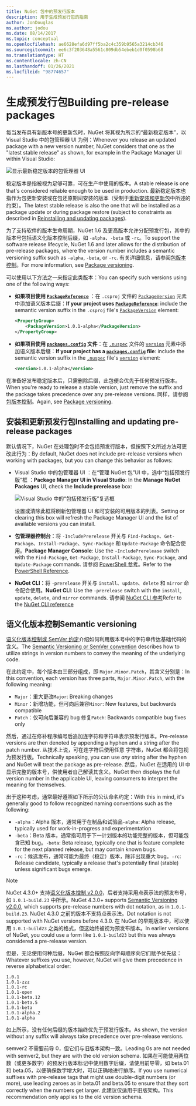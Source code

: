 ```yaml
---
title: NuGet 包中的预发行版本
description: 用于生成预发行包的指南
author: JonDouglas
ms.author: jodou
ms.date: 08/14/2017
ms.topic: conceptual
ms.openlocfilehash: ae6628efa6d97ff5ba2c4c359b9565a3214cb346
ms.sourcegitcommit: ee6c3f203648a5561c809db54ebeb1d0f0598b68
ms.translationtype: HT
ms.contentlocale: zh-CN
ms.lasthandoff: 01/26/2021
ms.locfileid: "98774657"
---
```

# <a name="building-pre-release-packages"></a><span data-ttu-id="b2ab3-103">生成预发行包</span><span class="sxs-lookup"><span data-stu-id="b2ab3-103">Building pre-release packages</span></span>

<span data-ttu-id="b2ab3-104">每当发布具有新版本号的更新包时，NuGet 将其视为所示的“最新稳定版本”，以 Visual Studio 中的包管理器 UI 为例：</span><span class="sxs-lookup"><span data-stu-id="b2ab3-104">Whenever you release an updated package with a new version number, NuGet considers that one as the "latest stable release" as shown, for example in the Package Manager UI within Visual Studio:</span></span>

![显示最新稳定版本的包管理器 UI](media/Prerelease_01-LatestStable.png)

<span data-ttu-id="b2ab3-106">稳定版本是指被视为足够可靠，可在生产中使用的版本。</span><span class="sxs-lookup"><span data-stu-id="b2ab3-106">A stable release is one that's considered reliable enough to be used in production.</span></span> <span data-ttu-id="b2ab3-107">最新稳定版本也指作为包更新安装或在包还原期间安装的版本（受制于[重新安装和更新包](../consume-packages/reinstalling-and-updating-packages.md)中所述的约束）。</span><span class="sxs-lookup"><span data-stu-id="b2ab3-107">The latest stable release is also the one that will be installed as a package update or during package restore (subject to constraints as described in [Reinstalling and updating packages](../consume-packages/reinstalling-and-updating-packages.md)).</span></span>

<span data-ttu-id="b2ab3-108">为了支持软件的版本生命周期，NuGet 1.6 及更高版本允许分配预发行包，其中的版本号包括语义化版本控制后缀，如 `-alpha`、`-beta` 或 `-rc`。</span><span class="sxs-lookup"><span data-stu-id="b2ab3-108">To support the software release lifecycle, NuGet 1.6 and later allows for the distribution of pre-release packages, where the version number includes a semantic versioning suffix such as `-alpha`, `-beta`, or `-rc`.</span></span> <span data-ttu-id="b2ab3-109">有关详细信息，请参阅[包版本控制](../concepts/package-versioning.md#pre-release-versions)。</span><span class="sxs-lookup"><span data-stu-id="b2ab3-109">For more information, see [Package versioning](../concepts/package-versioning.md#pre-release-versions).</span></span>

<span data-ttu-id="b2ab3-110">可以使用以下方法之一来指定此类版本：</span><span class="sxs-lookup"><span data-stu-id="b2ab3-110">You can specify such versions using one of the following ways:</span></span>

- <span data-ttu-id="b2ab3-111">**如果项目使用 [`PackageReference`](../consume-packages/package-references-in-project-files.md)** ：在 `.csproj` 文件的 [`PackageVersion`](/dotnet/core/tools/csproj#packageversion) 元素中添加语义版本后缀：</span><span class="sxs-lookup"><span data-stu-id="b2ab3-111">**If your project uses [`PackageReference`](../consume-packages/package-references-in-project-files.md)**: include the semantic version suffix in the `.csproj` file's [`PackageVersion`](/dotnet/core/tools/csproj#packageversion) element:</span></span>

    ```xml
    <PropertyGroup>
        <PackageVersion>1.0.1-alpha</PackageVersion>
    </PropertyGroup>
    ```

- <span data-ttu-id="b2ab3-112">**如果项目使用 [`packages.config`](../reference/packages-config.md) 文件**：在 [`.nuspec`](../reference/nuspec.md) 文件的 [`version`](../reference/nuspec.md#version) 元素中添加语义版本后缀：</span><span class="sxs-lookup"><span data-stu-id="b2ab3-112">**If your project has a [`packages.config`](../reference/packages-config.md) file**: include the semantic version suffix in the [`.nuspec`](../reference/nuspec.md) file's [`version`](../reference/nuspec.md#version) element:</span></span>

    ```xml
    <version>1.0.1-alpha</version>
    ```

<span data-ttu-id="b2ab3-113">在准备好发布稳定版本后，只需删除后缀，此包便会优先于任何预发行版本。</span><span class="sxs-lookup"><span data-stu-id="b2ab3-113">When you're ready to release a stable version, just remove the suffix and the package takes precedence over any pre-release versions.</span></span> <span data-ttu-id="b2ab3-114">同样，请参阅[包版本控制](../concepts/package-versioning.md#pre-release-versions)。</span><span class="sxs-lookup"><span data-stu-id="b2ab3-114">Again, see [Package versioning](../concepts/package-versioning.md#pre-release-versions).</span></span>

## <a name="installing-and-updating-pre-release-packages"></a><span data-ttu-id="b2ab3-115">安装和更新预发行包</span><span class="sxs-lookup"><span data-stu-id="b2ab3-115">Installing and updating pre-release packages</span></span>

<span data-ttu-id="b2ab3-116">默认情况下，NuGet 在处理包时不会包括预发行版本，但按照下文所述方法可更改此行为：</span><span class="sxs-lookup"><span data-stu-id="b2ab3-116">By default, NuGet does not include pre-release versions when working with packages, but you can change this behavior as follows:</span></span>

- <span data-ttu-id="b2ab3-117">Visual Studio 中的包管理器 UI  ：在“管理 NuGet 包”UI 中，选中“包括预发行版”框   ：</span><span class="sxs-lookup"><span data-stu-id="b2ab3-117">**Package Manager UI in Visual Studio**: In the **Manage NuGet Packages** UI, check the **Include prerelease** box:</span></span>

    ![Visual Studio 中的“包括预发行版”复选框](media/Prerelease_02-CheckPrerelease.png)

    <span data-ttu-id="b2ab3-119">设置或清除此框将刷新包管理器 UI 和可安装的可用版本的列表。</span><span class="sxs-lookup"><span data-stu-id="b2ab3-119">Setting or clearing this box will refresh the Package Manager UI and the list of available versions you can install.</span></span>

- <span data-ttu-id="b2ab3-120">**包管理器控制台**：将 `-IncludePrerelease` 开关与 `Find-Package`、`Get-Package`、`Install-Package`、`Sync-Package` 和 `Update-Package` 命令配合使用。</span><span class="sxs-lookup"><span data-stu-id="b2ab3-120">**Package Manager Console**: Use the `-IncludePrerelease` switch with the `Find-Package`, `Get-Package`, `Install-Package`, `Sync-Package`, and `Update-Package` commands.</span></span> <span data-ttu-id="b2ab3-121">请参阅 [PowerShell 参考](../reference/powershell-reference.md)。</span><span class="sxs-lookup"><span data-stu-id="b2ab3-121">Refer to the [PowerShell Reference](../reference/powershell-reference.md).</span></span>

- <span data-ttu-id="b2ab3-122">**NuGet CLI**：将 `-prerelease` 开关与 `install`、`update`、`delete` 和 `mirror` 命令配合使用。</span><span class="sxs-lookup"><span data-stu-id="b2ab3-122">**NuGet CLI**: Use the `-prerelease` switch with the `install`, `update`, `delete`, and `mirror` commands.</span></span> <span data-ttu-id="b2ab3-123">请参阅 [NuGet CLI 参考](../reference/nuget-exe-cli-reference.md)</span><span class="sxs-lookup"><span data-stu-id="b2ab3-123">Refer to the [NuGet CLI reference](../reference/nuget-exe-cli-reference.md)</span></span>

## <a name="semantic-versioning"></a><span data-ttu-id="b2ab3-124">语义化版本控制</span><span class="sxs-lookup"><span data-stu-id="b2ab3-124">Semantic versioning</span></span>

<span data-ttu-id="b2ab3-125">[语义化版本控制或 SemVer 约定](https://semver.org/spec/v1.0.0.html)介绍如何利用版本号中的字符串传达基础代码的含义。</span><span class="sxs-lookup"><span data-stu-id="b2ab3-125">The [Semantic Versioning or SemVer convention](https://semver.org/spec/v1.0.0.html) describes how to utilize strings in version numbers to convey the meaning of the underlying code.</span></span>

<span data-ttu-id="b2ab3-126">在此约定中，每个版本由三部分组成，即 `Major.Minor.Patch`，其含义分别是：</span><span class="sxs-lookup"><span data-stu-id="b2ab3-126">In this convention, each version has three parts, `Major.Minor.Patch`, with the following meaning:</span></span>

- <span data-ttu-id="b2ab3-127">`Major`：重大更改</span><span class="sxs-lookup"><span data-stu-id="b2ab3-127">`Major`: Breaking changes</span></span>
- <span data-ttu-id="b2ab3-128">`Minor`：新增功能，但可向后兼容</span><span class="sxs-lookup"><span data-stu-id="b2ab3-128">`Minor`: New features, but backwards compatible</span></span>
- <span data-ttu-id="b2ab3-129">`Patch`：仅可向后兼容的 bug 修复</span><span class="sxs-lookup"><span data-stu-id="b2ab3-129">`Patch`: Backwards compatible bug fixes only</span></span>

<span data-ttu-id="b2ab3-130">然后，通过在修补程序编号后追加连字符和字符串表示预发行版本。</span><span class="sxs-lookup"><span data-stu-id="b2ab3-130">Pre-release versions are then denoted by appending a hyphen and a string after the patch number.</span></span> <span data-ttu-id="b2ab3-131">从技术上说，可在连字符后使用任意  字符串，NuGet 都会将包视为预发行版。</span><span class="sxs-lookup"><span data-stu-id="b2ab3-131">Technically speaking, you can use *any* string after the hyphen and NuGet will treat the package as pre-release.</span></span> <span data-ttu-id="b2ab3-132">然后，NuGet 在适用的 UI 中显示完整的版本号，供使用者自己解读其含义。</span><span class="sxs-lookup"><span data-stu-id="b2ab3-132">NuGet then displays the full version number in the applicable UI, leaving consumers to interpret the meaning for themselves.</span></span>

<span data-ttu-id="b2ab3-133">出于这种考虑，通常最好遵照如下所示的公认命名约定：</span><span class="sxs-lookup"><span data-stu-id="b2ab3-133">With this in mind, it's generally good to follow recognized naming conventions such as the following:</span></span>

- <span data-ttu-id="b2ab3-134">`-alpha`：Alpha 版本，通常用于在制品和试验品</span><span class="sxs-lookup"><span data-stu-id="b2ab3-134">`-alpha`: Alpha release, typically used for work-in-progress and experimentation</span></span>
- <span data-ttu-id="b2ab3-135">`-beta`：Beta 版本，通常指可用于下一计划版本的功能完整的版本，但可能包含已知 bug。</span><span class="sxs-lookup"><span data-stu-id="b2ab3-135">`-beta`: Beta release, typically one that is feature complete for the next planned release, but may contain known bugs.</span></span>
- <span data-ttu-id="b2ab3-136">`-rc`：候选发布，通常可能为最终（稳定）版本，除非出现重大 bug。</span><span class="sxs-lookup"><span data-stu-id="b2ab3-136">`-rc`: Release candidate, typically a release that's potentially final (stable) unless significant bugs emerge.</span></span>

> [!Note]
> <span data-ttu-id="b2ab3-137">NuGet 4.3.0+ 支持[语义化版本控制 v2.0.0](https://semver.org/spec/v2.0.0.html)，后者支持采用点表示法的预发布号，如 `1.0.1-build.23` 中所示。</span><span class="sxs-lookup"><span data-stu-id="b2ab3-137">NuGet 4.3.0+ supports [Semantic Versioning v2.0.0](https://semver.org/spec/v2.0.0.html), which supports pre-release numbers with dot notation, as in `1.0.1-build.23`.</span></span> <span data-ttu-id="b2ab3-138">NuGet 4.3.0 之前的版本不支持点表示法。</span><span class="sxs-lookup"><span data-stu-id="b2ab3-138">Dot notation is not supported with NuGet versions before 4.3.0.</span></span> <span data-ttu-id="b2ab3-139">在 NuGet 的早期版本中，可以使用 `1.0.1-build23` 之类的格式，但这始终被视为预发布版本。</span><span class="sxs-lookup"><span data-stu-id="b2ab3-139">In earlier versions of NuGet, you could use a form like `1.0.1-build23` but this was always considered a pre-release version.</span></span>

<span data-ttu-id="b2ab3-140">但是，无论使用何种后缀，NuGet 都会按照反向字母顺序向它们赋予优先级：</span><span class="sxs-lookup"><span data-stu-id="b2ab3-140">Whatever suffixes you use, however, NuGet will give them precedence in reverse alphabetical order:</span></span>

```
1.0.1
1.0.1-zzz
1.0.1-rc
1.0.1-open
1.0.1-beta.12
1.0.1-beta.5
1.0.1-beta
1.0.1-alpha.2
1.0.1-alpha
```

<span data-ttu-id="b2ab3-141">如上所示，没有任何后缀的版本始终优先于预发行版本。</span><span class="sxs-lookup"><span data-stu-id="b2ab3-141">As shown, the version without any suffix will always take precedence over pre-release versions.</span></span>

<span data-ttu-id="b2ab3-142">semver2 不需要前导 0，但它们与旧版本架构一致。</span><span class="sxs-lookup"><span data-stu-id="b2ab3-142">Leading 0s are not needed with semver2, but they are with the old version schema.</span></span> <span data-ttu-id="b2ab3-143">如果在可能使用两位数（或更多数字）的预发行版本标记中使用数字后缀，请使用前导零，如 beta.01 和 beta.05，以便确保数字增大时，可以正确地进行排序。</span><span class="sxs-lookup"><span data-stu-id="b2ab3-143">If you use numerical suffixes with pre-release tags that might use double-digit numbers (or more), use leading zeroes as in beta.01 and beta.05 to ensure that they sort correctly when the numbers get larger.</span></span> <span data-ttu-id="b2ab3-144">此建议仅适用于旧版架构。</span><span class="sxs-lookup"><span data-stu-id="b2ab3-144">This recommendation only applies to the old version schema.</span></span>
